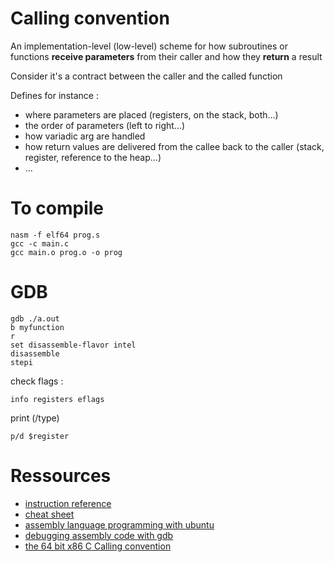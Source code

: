 # Calling convention

An implementation-level (low-level) scheme for how subroutines or functions **receive parameters** from their caller and how they **return** a result

Consider it's a contract between the caller and the called function

Defines for instance :

- where parameters are placed (registers, on the stack, both...)
- the order of parameters (left to right...)
- how variadic arg are handled
- how return values are delivered from the callee back to the caller (stack, register, reference to the heap...)
- ...

# To compile
```
nasm -f elf64 prog.s
gcc -c main.c
gcc main.o prog.o -o prog
```
# GDB
```
gdb ./a.out
b myfunction
r
set disassemble-flavor intel
disassemble
stepi
```

check flags : 

```
info registers eflags
```

print (/type)
```
p/d $register 
```
# Ressources

- [instruction reference](https://www.felixcloutier.com/x86/)
- [cheat sheet](https://www.cs.uaf.edu/2017/fall/cs301/reference/x86_64.html)
- [assembly language programming with ubuntu](https://github.com/mandm-pt/OperatingSystem/blob/master/literature/x86-64%20Assembly%20Language%20Programming%20with%20Ubuntu.pdf)
- [debugging assembly code with gdb](https://web.cecs.pdx.edu/~apt/cs510comp/gdb.pdf)
- [the 64 bit x86 C Calling convention](https://aaronbloomfield.github.io/pdr/book/x86-64bit-ccc-chapter.pdf)
